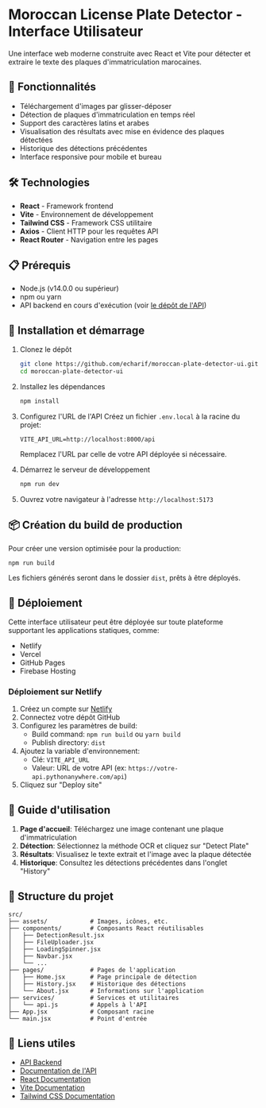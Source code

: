 # Moroccan License Plate Detector - Interface Utilisateur

Une interface web moderne construite avec React et Vite pour détecter et extraire le texte des plaques d'immatriculation marocaines.


## 🚀 Fonctionnalités

- Téléchargement d'images par glisser-déposer
- Détection de plaques d'immatriculation en temps réel
- Support des caractères latins et arabes
- Visualisation des résultats avec mise en évidence des plaques détectées
- Historique des détections précédentes
- Interface responsive pour mobile et bureau

## 🛠️ Technologies

- **React** - Framework frontend
- **Vite** - Environnement de développement
- **Tailwind CSS** - Framework CSS utilitaire
- **Axios** - Client HTTP pour les requêtes API
- **React Router** - Navigation entre les pages

## 📋 Prérequis

- Node.js (v14.0.0 ou supérieur)
- npm ou yarn
- API backend en cours d'exécution (voir [le dépôt de l'API](https://github.com/echarif/moroccan-plate-detection-api))

## 🚀 Installation et démarrage

1. Clonez le dépôt
   ```bash
   git clone https://github.com/echarif/moroccan-plate-detector-ui.git
   cd moroccan-plate-detector-ui
   ```

2. Installez les dépendances
   ```bash
   npm install
   ```

3. Configurez l'URL de l'API
   Créez un fichier `.env.local` à la racine du projet:
   ```
   VITE_API_URL=http://localhost:8000/api
   ```
   Remplacez l'URL par celle de votre API déployée si nécessaire.

4. Démarrez le serveur de développement
   ```bash
   npm run dev
   ```

5. Ouvrez votre navigateur à l'adresse `http://localhost:5173`

## 📦 Création du build de production

Pour créer une version optimisée pour la production:

```bash
npm run build
```

Les fichiers générés seront dans le dossier `dist`, prêts à être déployés.

## 🚢 Déploiement

Cette interface utilisateur peut être déployée sur toute plateforme supportant les applications statiques, comme:

- Netlify
- Vercel
- GitHub Pages
- Firebase Hosting

### Déploiement sur Netlify

1. Créez un compte sur [Netlify](https://www.netlify.com/)
2. Connectez votre dépôt GitHub
3. Configurez les paramètres de build:
   - Build command: `npm run build` ou `yarn build`
   - Publish directory: `dist`
4. Ajoutez la variable d'environnement:
   - Clé: `VITE_API_URL`
   - Valeur: URL de votre API (ex: `https://votre-api.pythonanywhere.com/api`)
5. Cliquez sur "Deploy site"

## 📝 Guide d'utilisation

1. **Page d'accueil**: Téléchargez une image contenant une plaque d'immatriculation
2. **Détection**: Sélectionnez la méthode OCR et cliquez sur "Detect Plate"
3. **Résultats**: Visualisez le texte extrait et l'image avec la plaque détectée
4. **Historique**: Consultez les détections précédentes dans l'onglet "History"

## 🧩 Structure du projet

```
src/
├── assets/            # Images, icônes, etc.
├── components/        # Composants React réutilisables
│   ├── DetectionResult.jsx
│   ├── FileUploader.jsx
│   ├── LoadingSpinner.jsx
│   ├── Navbar.jsx
│   └── ...
├── pages/             # Pages de l'application
│   ├── Home.jsx       # Page principale de détection
│   ├── History.jsx    # Historique des détections
│   └── About.jsx      # Informations sur l'application
├── services/          # Services et utilitaires
│   └── api.js         # Appels à l'API
├── App.jsx            # Composant racine
└── main.jsx           # Point d'entrée
```

## 🔗 Liens utiles

- [API Backend](https://github.com/echarif/moroccan-plate-detection-api)
- [Documentation de l'API](https://echarif.pythonanywhere.com/api)
- [React Documentation](https://reactjs.org/)
- [Vite Documentation](https://vitejs.dev/)
- [Tailwind CSS Documentation](https://tailwindcss.com/)
